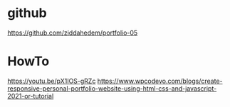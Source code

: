 # github
https://github.com/ziddahedem/portfolio-05

# HowTo
https://youtu.be/pX1IOS-gRZc
https://www.wpcodevo.com/blogs/create-responsive-personal-portfolio-website-using-html-css-and-javascript-2021-or-tutorial
